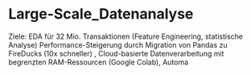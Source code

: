 # Large-Scale_Datenanalyse
Ziele: EDA für 32 Mio. Transaktionen (Feature Engineering, statistische Analyse) Performance-Steigerung durch Migration von Pandas zu FireDucks (10x schneller) , Cloud-basierte Datenverarbeitung mit begrenzten RAM-Ressourcen (Google Colab), Automa
